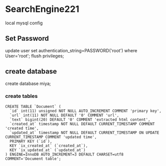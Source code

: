 # SearchEngine221

local mysql config
## Set Password
update user set authentication_string=PASSWORD('root') where User='root';
flush privileges;

## create database
create database miya;
### create tables

~~~
CREATE TABLE `Document` (
  `id` int(11) unsigned NOT NULL AUTO_INCREMENT COMMENT 'primary key',
  `url` int(11) NOT NULL DEFAULT '0' COMMENT 'url',
  `text` bigint(20) DEFAULT '0' COMMENT 'extracted html content',
  `created_at` timestamp NOT NULL DEFAULT CURRENT_TIMESTAMP COMMENT 'created time',
  `updated_at` timestamp NOT NULL DEFAULT CURRENT_TIMESTAMP ON UPDATE CURRENT_TIMESTAMP COMMENT 'updated time',
  PRIMARY KEY (`id`),
  KEY `ix_created_at` (`created_at`),
  KEY `ix_updated_at` (`updated_at`)
) ENGINE=InnoDB AUTO_INCREMENT=3 DEFAULT CHARSET=utf8 COMMENT='Document table';
~~~